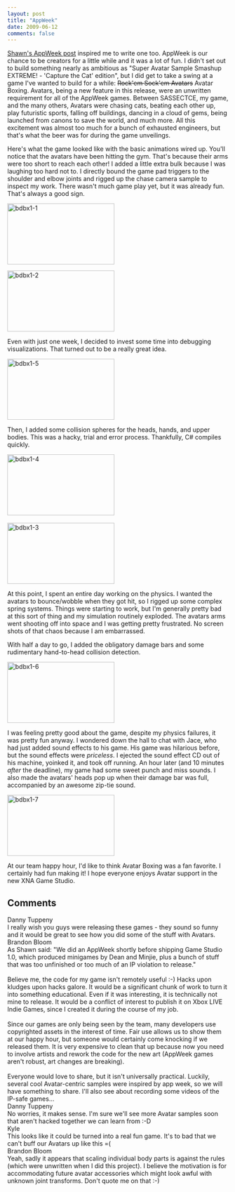 ```yaml
---
layout: post
title: "AppWeek"
date: 2009-06-12
comments: false
---
```


<div class='blogger'>
  <div class='post'>
    <p><a href="http://blogs.msdn.com/shawnhar/archive/2009/06/12/appweek.aspx">Shawn's AppWeek post</a> inspired me to write one too. AppWeek is our chance to be creators for a little while and it was a lot of fun. I didn't set out to build something nearly as ambitious as &quot;Super Avatar Sample Smashup EXTREME! - 'Capture the Cat' edition&quot;, but I did get to take a swing at a game I've wanted to build for a while: <del>Rock'em Sock'em Avatars</del> Avatar Boxing. Avatars, being a new feature in this release, were an unwritten requirement for all of the AppWeek games. Between SASSECTCE, my game, and the many others, Avatars were chasing cats, beating each other up, play futuristic sports, falling off buildings, dancing in a cloud of gems, being launched from canons to save the world, and much more. All this excitement was almost too much for a bunch of exhausted engineers, but that's what the beer was for during the game unveilings.</p>  <p>Here's what the game looked like with the basic animations wired up. You'll notice that the avatars have been hitting the gym. That's because their arms were too short to reach each other! I added a little extra bulk because I was laughing too hard not to. I directly bound the game pad triggers to the shoulder and elbow joints and rigged up the chase camera sample to inspect my work. There wasn't much game play yet, but it was already fun. That's always a good sign.</p>  <p><a href="http://lh5.ggpht.com/_JRoal87eB78/SjMWErtvNwI/AAAAAAAAASg/KNCPdBd4tyI/s1600-h/bdbx1-1%5B2%5D.png"><img style="border-bottom: 0px; border-left: 0px; border-top: 0px; border-right: 0px" border="0" alt="bdbx1-1" src="http://lh5.ggpht.com/_JRoal87eB78/SjMWGJ31oUI/AAAAAAAAASk/Rc7YMqpoXPk/bdbx1-1_thumb.png?imgmax=800" width="244" height="139" /></a> </p>  <p><a href="http://lh4.ggpht.com/_JRoal87eB78/SjMWTtx6BxI/AAAAAAAAASo/8wyqMFcIBQI/s1600-h/bdbx1-2%5B2%5D.png"><img style="border-bottom: 0px; border-left: 0px; border-top: 0px; border-right: 0px" border="0" alt="bdbx1-2" src="http://lh3.ggpht.com/_JRoal87eB78/SjMWW4Vkk8I/AAAAAAAAASs/ZKAP9xib_m8/bdbx1-2_thumb.png?imgmax=800" width="244" height="139" /></a></p>  <p>Even with just one week, I decided to invest some time into debugging visualizations. That turned out to be a really great idea.</p>  <p><a href="http://lh5.ggpht.com/_JRoal87eB78/SjMWYjC74LI/AAAAAAAAASw/Wor0Vg8KzqE/s1600-h/bdbx1-5%5B2%5D.png"><img style="border-bottom: 0px; border-left: 0px; border-top: 0px; border-right: 0px" border="0" alt="bdbx1-5" src="http://lh5.ggpht.com/_JRoal87eB78/SjMWZGEBb1I/AAAAAAAAAS0/etLyKATKNqA/bdbx1-5_thumb.png?imgmax=800" width="244" height="139" /></a> </p>  <p>Then, I added some collision spheres for the heads, hands, and upper bodies. This was a hacky, trial and error process. Thankfully, C# compiles quickly.</p>  <p><a href="http://lh4.ggpht.com/_JRoal87eB78/SjMWcFD8z8I/AAAAAAAAAS4/2ceLPhGwDQU/s1600-h/bdbx1-4%5B2%5D.png"><img style="border-bottom: 0px; border-left: 0px; border-top: 0px; border-right: 0px" border="0" alt="bdbx1-4" src="http://lh5.ggpht.com/_JRoal87eB78/SjMWdsfPpWI/AAAAAAAAAS8/yxdpSUsG3wA/bdbx1-4_thumb.png?imgmax=800" width="244" height="139" /></a>&#160; </p>  <p><a href="http://lh5.ggpht.com/_JRoal87eB78/SjMWjHxpusI/AAAAAAAAATA/Exib_dAenPs/s1600-h/bdbx1-3%5B2%5D.png"><img style="border-bottom: 0px; border-left: 0px; border-top: 0px; border-right: 0px" border="0" alt="bdbx1-3" src="http://lh3.ggpht.com/_JRoal87eB78/SjMWk13YF9I/AAAAAAAAATE/qBXF2hUqIBo/bdbx1-3_thumb.png?imgmax=800" width="244" height="139" /></a></p>  <p>At this point, I spent an entire day working on the physics. I wanted the avatars to bounce/wobble when they got hit, so I rigged up some complex spring systems. Things were starting to work, but I'm generally pretty bad at this sort of thing and my simulation routinely exploded. The avatars arms went shooting off into space and I was getting pretty frustrated. No screen shots of that chaos because I am embarrassed.</p>  <p>With half a day to go, I added the obligatory damage bars and some rudimentary hand-to-head collision detection.</p>  <p><a href="http://lh5.ggpht.com/_JRoal87eB78/SjMWpC6hp8I/AAAAAAAAATI/w4NN2y3gHww/s1600-h/bdbx1-6%5B2%5D.png"><img style="border-bottom: 0px; border-left: 0px; border-top: 0px; border-right: 0px" border="0" alt="bdbx1-6" src="http://lh5.ggpht.com/_JRoal87eB78/SjMWqLAx2mI/AAAAAAAAATM/QRuBL6DiPfo/bdbx1-6_thumb.png?imgmax=800" width="244" height="139" /></a> </p>  <p>I was feeling pretty good about the game, despite my physics failures, it was pretty fun anyway. I wondered down the hall to chat with Jace, who had just added sound effects to his game. His game was hilarious before, but the sound effects were <em>priceless</em>. I ejected the sound effect CD out of his machine, yoinked it, and took off running. An hour later (and 10 minutes <em>after</em> the deadline), my game had some sweet punch and miss sounds. I also made the avatars' heads pop up when their damage bar was full, accompanied by an awesome zip-tie sound.</p>  <p><a href="http://lh3.ggpht.com/_JRoal87eB78/SjMWxWjyCCI/AAAAAAAAATQ/RfSo9rXaqqk/s1600-h/bdbx1-7%5B2%5D.png"><img style="border-bottom: 0px; border-left: 0px; border-top: 0px; border-right: 0px" border="0" alt="bdbx1-7" src="http://lh4.ggpht.com/_JRoal87eB78/SjMWx7_lM2I/AAAAAAAAATU/P7RHzLPCFH0/bdbx1-7_thumb.png?imgmax=800" width="244" height="139" /></a> </p>  <p>At our team happy hour, I'd like to think Avatar Boxing was a fan favorite. I certainly had fun making it! I hope everyone enjoys Avatar support in the new XNA Game Studio.</p>    </div>
  <h2>Comments</h2>
  <div class='comments'>
    <div class='comment'>
      <div class='author'>Danny Tuppeny</div>    <div class='content'>
    I really wish you guys were releasing these games - they sound so funny and it would be great to see how you did some of the stuff with Avatars.      </div>
    </div>
    <div class='comment'>
      <div class='author'>Brandon Bloom</div>    <div class='content'>
    As Shawn said: &quot;We did an AppWeek shortly before shipping Game Studio 1.0, which produced minigames by Dean and Minjie, plus a bunch of stuff that was too unfinished or too much of an IP violation to release.&quot;<br /><br />Believe me, the code for my game isn&#39;t remotely useful :-) Hacks upon kludges upon hacks galore. It would be a significant chunk of work to turn it into something educational. Even if it was interesting, it is technically not mine to release. It would be a conflict of interest to publish it on Xbox LIVE Indie Games, since I created it during the course of my job.<br /><br />Since our games are only being seen by the team, many developers use copyrighted assets in the interest of time. Fair use allows us to show them at our happy hour, but someone would certainly come knocking if we released them. It is very expensive to clean that up because now you need to involve artists and rework the code for the new art (AppWeek games aren&#39;t robust, art changes are breaking).<br /><br />Everyone would love to share, but it isn&#39;t universally practical. Luckily, several cool Avatar-centric samples were inspired by app week, so we will have something to share. I&#39;ll also see about recording some videos of the IP-safe games...      </div>
    </div>
    <div class='comment'>
      <div class='author'>Danny Tuppeny</div>    <div class='content'>
    No worries, it makes sense. I&#39;m sure we&#39;ll see more Avatar samples soon that aren&#39;t hacked together we can learn from :-D      </div>
    </div>
    <div class='comment'>
      <div class='author'>Kyle</div>    <div class='content'>
    This looks like it could be turned into a real fun game. It&#39;s to bad that we can&#39;t buff our Avatars up like this =(      </div>
    </div>
    <div class='comment'>
      <div class='author'>Brandon Bloom</div>    <div class='content'>
    Yeah, sadly it appears that scaling individual body parts is against the rules (which were unwritten when I did this project). I believe the motivation is for accommodating future avatar accessories which might look awful with unknown joint transforms. Don&#39;t quote me on that :-)      </div>
    </div>
</div>
